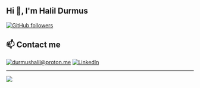 ## Hi 👋, I'm Halil Durmus

[![GitHub followers](https://img.shields.io/github/followers/halildurmus.svg?style=social&label=Follow)](https://github.com/halildurmus?tab=followers)

## 📫 Contact me

[![durmushalil@proton.me](https://img.shields.io/badge/ProtonMail-8B89CC?style=for-the-badge&logo=protonmail&logoColor=white)](mailto:durmushalil@proton.me)
[![LinkedIn](https://img.shields.io/badge/LinkedIn-0077B5?style=for-the-badge&logo=linkedin&logoColor=white)](https://linkedin.com/in/halildurmus)
  
---

<picture>
  <source media="(prefers-color-scheme: dark)" srcset="https://github-readme-stats.vercel.app/api?username=halildurmus&count_private=true&show_icons=true&theme=radical">
  <img src="https://github-readme-stats.vercel.app/api?username=halildurmus&count_private=true&show_icons=true">
</picture>
